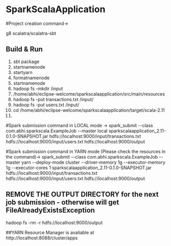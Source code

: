 # SparkScalaApplication #

#Project creation command->

g8 scalatra/scalatra-sbt

## Build & Run ##
1. sbt package
2. startnamenode
3. startyarn
4. formatnamenode
5. startnamenode
6. hadoop fs -mkdir /input
7. /home/abhi/eclipse-welcome/sparkscalaapplication/src/main/resources
8. hadoop fs -put transactions.txt /input/
9. hadoop fs -put users.txt /input/
10. cd /home/abhi/eclipse-welcome/sparkscalaapplication/target/scala-2.11
11. 
#Spark submission command in LOCAL mode ->
spark_submit --class com.abhi.sparkscala.ExampleJob --master local sparkscalaapplication_2.11-0.1.0-SNAPSHOT.jar hdfs://localhost:9000/input/transactions.txt hdfs://localhost:9000/input/users.txt hdfs://localhost:9000/output

#Spark submission command in YARN mode (Please check the resources in the command)->
spark_submit --class com.abhi.sparkscala.ExampleJob --master yarn --deploy-mode cluster --driver-memory 1g --executor-memory 1g --executor-cores 1 sparkscalaapplication_2.11-0.1.0-SNAPSHOT.jar hdfs://localhost:9000/input/transactions.txt hdfs://localhost:9000/input/users.txt hdfs://localhost:9000/output

## REMOVE THE OUTPUT DIRECTORY for the next job submission  - otherwise will get FileAlreadyExistsException
hadoop fs -rm -r hdfs://localhost:9000/output

##YARN Resource Manager is avaliable at
http://localhost:8088/cluster/apps



